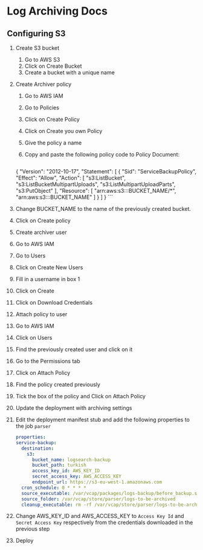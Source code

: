 # Log Archiving Docs

## Configuring S3

1. Create S3 bucket
	1. Go to AWS S3
	1. Click on Create Bucket
	1. Create a bucket with a unique name
	
1. Create Archiver policy
	1. Go to AWS IAM
	1. Go to Policies
	1. Click on Create Policy
	1. Click on Create you own Policy
	1. Give the policy a name
	1. Copy and paste the following policy code to Policy Document:
	
        ```JSON
	{
    "Version": "2012-10-17",
    "Statement": [
      {
        "Sid": "ServiceBackupPolicy",
        "Effect": "Allow",
        "Action": [
          "s3:ListBucket",
          "s3:ListBucketMultipartUploads",
          "s3:ListMultipartUploadParts",
          "s3:PutObject"
        ],
        "Resource": [
          "arn:aws:s3:::BUCKET_NAME/*",
          "arn:aws:s3:::BUCKET_NAME"
        ]
      }
    ]
  }
        ```
        
  1. Change BUCKET_NAME to the name of the previously created bucket.
  1. Click on Create policy
	
1. Create archiver user
  1. Go to AWS IAM
  1. Go to Users
  1. Click on Create New Users
  1. Fill in a username in box 1
  1. Click on Create
  1. Click on Download Credentials
  
1. Attach policy to user
  1. Go to AWS IAM
  1. Click on Users
  1. Find the previously created user and click on it
  1. Go to the Permissions tab
  1. Click on Attach Policy
  1. Find the policy created previously
  1. Tick the box of the policy and Click on Attach Policy
  
1. Update the deployment with archiving settings
  1. Edit the deployment manifest stub and add the following properties to the job `parser`
        ```yaml
      properties:
        service-backup:
          destination:
            s3:
              bucket_name: logsearch-backup
              bucket_path: turkish
              access_key_id: AWS_KEY_ID
              secret_access_key: AWS_ACCESS_KEY
              endpoint_url: https://s3-eu-west-1.amazonaws.com
          cron_schedule: 0 * * * *
          source_executable: /var/vcap/packages/logs-backup/before_backup.sh
          source_folder: /var/vcap/store/parser/logs-to-be-archived
          cleanup_executable: rm -rf /var/vcap/store/parser/logs-to-be-archived
        ```
        
  1. Change AWS_KEY_ID and AWS_ACCESS_KEY to `Access Key Id` and `Secret Access Key` respectively from the credentials downloaded in the previous step
  1. Deploy
            
        

  

